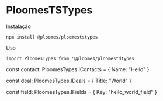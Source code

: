 # PloomesTSTypes

Instalação

`npm install @ploomes/ploomeststypes`

Uso

`import PloomesTypes from '@ploomes/ploomestdtypes`

const contact: PloomesTypes.IContacts = { Name: "Hello" }

const deal: PloomesTypes.IDeals = { Title: "World" }

const field: PloomesTypes.IFields = { Key: "hello_world_field" }
